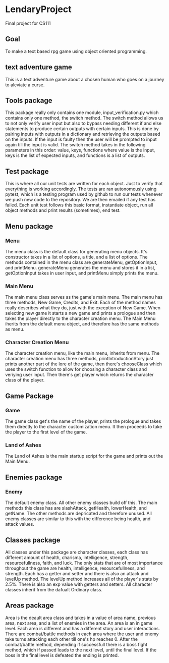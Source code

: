 # LendaryProject
Final project for CS111

## Goal
To make a text based rpg game using object oriented programming.

## text adventure game

This is a text adventure game about a chosen human who goes on a journey to aleviate a curse. 

## Tools package

This package really only contains one module, input_verification.py which contains only one method, the switch method.
The switch method allows us to not only verify user input but also to bypass needing different if and else statements
to produce certain outputs with certain inputs. This is done by pairing inputs with outputs in a dictionary and retrieving the outputs based on the inputs. If the input is faulty then the user will be prompted to input again till the input is valid. The switch method takes in the following parameters in this order: value, keys, functions where value is the input, keys is the list of expected inputs, and functions is a list of outputs. 

## Test package

This is where all our unit tests are written for each object. Just to verify that everything is working accordingly. The tests are ran autonomously using pytest, which is a testing program used by github to run our tests whenever we push new code to the repository. We are then emailed if any test has failed. Each unit test follows this basic format, instantiate object, run all object methods and print results (sometimes), end test.

## Menu package
### Menu
The menu class is the default class for generating menu objects. It's constructor takes in a list of options, a title, and a list of options. The methods contained in the menu class are generateMenu, getOptionInput, and printMenu. generateMenu generates the menu and stores it in a list, getOptionInput takes in user input, and printMenu simply prints the menu.

### Main Menu
The main menu class serves as the game's main menu. The main menu has three methods, New Game, Credits, and Exit. Each of the method names really describes what they do, just with the exception of New Game. When selecting new game it starts a new game and prints a prologue and then takes the player directly to the character creation menu. The Main Menu iherits from the default menu object, and therefore has the same methods as menu.

### Character Creation Menu
The character creation menu, like the main menu, inherits from menu. The character creation menu has three methods, printIntroductionStory just prints another part of the lore of the game, then there's chooseClass which uses the switch function to allow for choosing a character class and veriying user input. Then there's get player which returns the character class of the player.

## Game Package
### Game
The game class get's the name of the player, prints the prologue and takes them directly to the character customization menu.
It then proceeds to take the player to the first level of the game.

### Land of Ashes
The Land of Ashes is the main startup script for the game and prints out the Main Menu.

## Enemies package
### Enemy
The default enemy class. All other enemy classes build off this. The main methods this class has are slashAttack, getHealth, lowerHealth, and getName. The other methods are depricated and therefore unused. All enemy classes are similar to this with the difference being health, and attack values.

## Classes package
All classes under this package are character classes, each class has different amount of health, charisma, intelligence, strength, resourcefullness, faith, and luck. The only stats that are of most importance throughout the game are health, intelligence, resourcefullness, and strength. Each has a getter and setter and there is also an attack and levelUp method. The levelUp method increases all of the player's stats by 2.5%. There is also an exp value with getters and setters. All character classes inherit from the dafualt Ordinary class.

## Areas package
Area is the deault area class and takes in a value of area name, previous area, next area, and a list of enemies in the area. An area is an in game level. Each area is different and has a different story and user interactions. There are combat/battle methods in each area where the user and enemy take turns attacking each other till one's hp reaches 0. After the combat/battle method, depending if successfull there is a boss fight method, which if passed leads to the next level, until the final level. If the boss in the final level is defeated the ending is printed.
